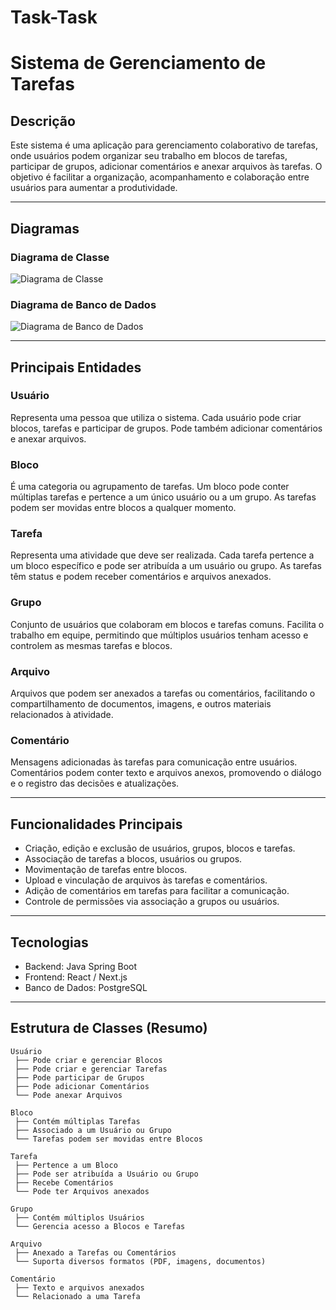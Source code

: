 # Task-Task
# Sistema de Gerenciamento de Tarefas

## Descrição

Este sistema é uma aplicação para gerenciamento colaborativo de tarefas, onde usuários podem organizar seu trabalho em blocos de tarefas, participar de grupos, adicionar comentários e anexar arquivos às tarefas. O objetivo é facilitar a organização, acompanhamento e colaboração entre usuários para aumentar a produtividade.

---

## Diagramas

### Diagrama de Classe

![Diagrama de Classe](docs/diagrama-classe.png)

### Diagrama de Banco de Dados

![Diagrama de Banco de Dados](docs/diagrama-banco.png)

---

## Principais Entidades

### Usuário
Representa uma pessoa que utiliza o sistema. Cada usuário pode criar blocos, tarefas e participar de grupos. Pode também adicionar comentários e anexar arquivos.

### Bloco
É uma categoria ou agrupamento de tarefas. Um bloco pode conter múltiplas tarefas e pertence a um único usuário ou a um grupo. As tarefas podem ser movidas entre blocos a qualquer momento.

### Tarefa
Representa uma atividade que deve ser realizada. Cada tarefa pertence a um bloco específico e pode ser atribuída a um usuário ou grupo. As tarefas têm status e podem receber comentários e arquivos anexados.

### Grupo
Conjunto de usuários que colaboram em blocos e tarefas comuns. Facilita o trabalho em equipe, permitindo que múltiplos usuários tenham acesso e controlem as mesmas tarefas e blocos.

### Arquivo
Arquivos que podem ser anexados a tarefas ou comentários, facilitando o compartilhamento de documentos, imagens, e outros materiais relacionados à atividade.

### Comentário
Mensagens adicionadas às tarefas para comunicação entre usuários. Comentários podem conter texto e arquivos anexos, promovendo o diálogo e o registro das decisões e atualizações.

---

## Funcionalidades Principais

- Criação, edição e exclusão de usuários, grupos, blocos e tarefas.
- Associação de tarefas a blocos, usuários ou grupos.
- Movimentação de tarefas entre blocos.
- Upload e vinculação de arquivos às tarefas e comentários.
- Adição de comentários em tarefas para facilitar a comunicação.
- Controle de permissões via associação a grupos ou usuários.

---

## Tecnologias

- Backend: Java Spring Boot 
- Frontend: React / Next.js
- Banco de Dados: PostgreSQL 

---

## Estrutura de Classes (Resumo)

```plaintext
Usuário
 ├── Pode criar e gerenciar Blocos
 ├── Pode criar e gerenciar Tarefas
 ├── Pode participar de Grupos
 ├── Pode adicionar Comentários
 └── Pode anexar Arquivos

Bloco
 ├── Contém múltiplas Tarefas
 ├── Associado a um Usuário ou Grupo
 └── Tarefas podem ser movidas entre Blocos

Tarefa
 ├── Pertence a um Bloco
 ├── Pode ser atribuída a Usuário ou Grupo
 ├── Recebe Comentários
 └── Pode ter Arquivos anexados

Grupo
 ├── Contém múltiplos Usuários
 └── Gerencia acesso a Blocos e Tarefas

Arquivo
 ├── Anexado a Tarefas ou Comentários
 └── Suporta diversos formatos (PDF, imagens, documentos)

Comentário
 ├── Texto e arquivos anexados
 └── Relacionado a uma Tarefa

